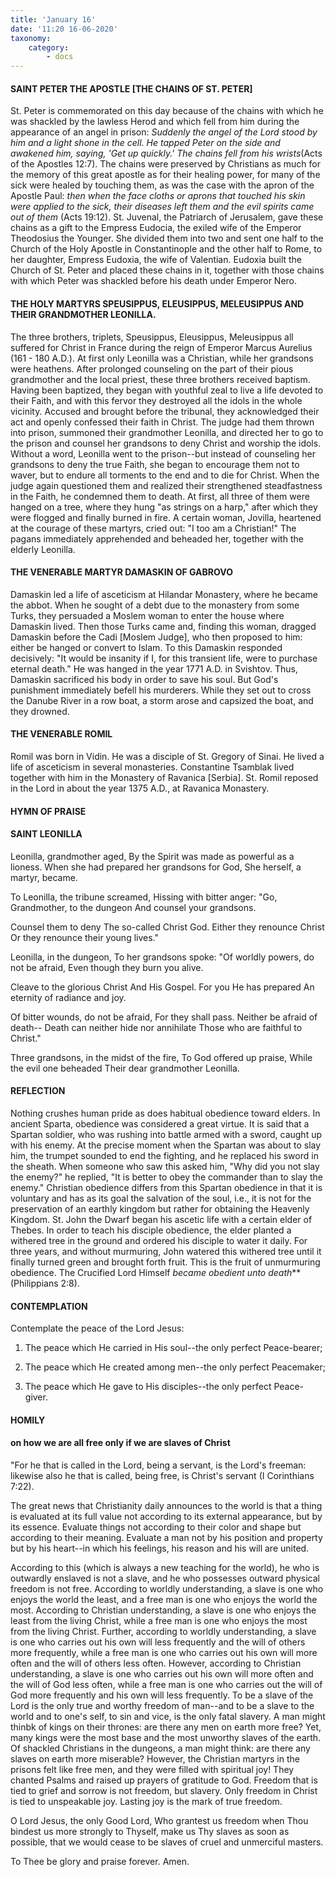 ```yaml
---
title: 'January 16'
date: '11:20 16-06-2020'
taxonomy:
    category:
        - docs
---
```


#### SAINT PETER THE APOSTLE [THE CHAINS OF ST. PETER]

St. Peter is commemorated on this day because of the chains with which he was shackled by the lawless Herod and which fell from him during the appearance of an angel in prison: *Suddenly the angel of the Lord stood by him and a light shone in the cell. He tapped Peter on the side and awakened him, saying, 'Get up quickly.' The chains fell from his wrists*(Acts of the Apostles 12:7). The chains were preserved by Christians as much for the memory of this great apostle as for their healing power, for many of the sick were healed by touching them, as was the case with the apron of the Apostle Paul: *then when the face cloths or aprons that touched his skin were applied to the sick, their diseases left them and the evil spirits came out of them* (Acts 19:12). St. Juvenal, the Patriarch of Jerusalem, gave these chains as a gift to the Empress Eudocia, the exiled wife of the Emperor Theodosius the Younger. She divided them into two and sent one half to the Church of the Holy Apostle in Constantinople and the other half to Rome, to her daughter, Empress Eudoxia, the wife of Valentian. Eudoxia built the Church of St. Peter and placed these chains in it, together with those chains with which Peter was shackled before his death under Emperor Nero.

#### THE HOLY MARTYRS SPEUSIPPUS, ELEUSIPPUS, MELEUSIPPUS AND THEIR GRANDMOTHER LEONILLA.

The three brothers, triplets, Speusippus, Eleusippus, Meleusippus all suffered for Christ in France during the reign of Emperor Marcus Aurelius (161 - 180 A.D.). At first only Leonilla was a Christian, while her grandsons were heathens. After prolonged counseling on the part of their pious grandmother and the local priest, these three brothers received baptism. Having been baptized, they began with youthful zeal to live a life devoted to their Faith, and with this fervor they destroyed all the idols in the whole vicinity. Accused and brought before the tribunal, they acknowledged their act and openly confessed their faith in Christ. The judge had them thrown into prison, summoned their grandmother Leonilla, and directed her to go to the prison and counsel her grandsons to deny Christ and worship the idols. Without a word, Leonilla went to the prison--but instead of counseling her grandsons to deny the true Faith, she began to encourage them not to waver, but to endure all torments to the end and to die for Christ. When the judge again questioned them and realized their strengthened steadfastness in the Faith, he condemned them to death. At first, all three of them were hanged on a tree, where they hung "as strings on a harp," after which they were flogged and finally burned in fire. A certain woman, Jovilla, heartened at the courage of these martyrs, cried out: "I too am a Christian!" The pagans immediately apprehended and beheaded her, together with the elderly Leonilla.

#### THE VENERABLE MARTYR DAMASKIN OF GABROVO

Damaskin led a life of asceticism at Hilandar Monastery, where he became the abbot. When he sought of a debt due to the monastery from some Turks, they persuaded a Moslem woman to enter the house where Damaskin lived. Then those Turks came and, finding this woman, dragged Damaskin before the Cadi [Moslem Judge], who then proposed to him: either be hanged or convert to Islam. To this Damaskin responded decisively: "It would be insanity if I, for this transient life, were to purchase eternal death." He was hanged in the year 1771 A.D. in Svishtov. Thus, Damaskin sacrificed his body in order to save his soul. But God's punishment immediately befell his murderers. While they set out to cross the Danube River in a row boat, a storm arose and capsized the boat, and they drowned.

#### THE VENERABLE ROMIL

Romil was born in Vidin. He was a disciple of St. Gregory of Sinai. He lived a life of asceticism in several monasteries. Constantine Tsamblak lived together with him in the Monastery of Ravanica [Serbia]. St. Romil reposed in the Lord in about the year 1375 A.D., at Ravanica Monastery.



#### HYMN OF PRAISE

#### SAINT LEONILLA

Leonilla, grandmother aged,
By the Spirit was made as powerful as a lioness.
When she had prepared her grandsons for God,
She herself, a martyr, became.

To Leonilla, the tribune screamed,
Hissing with bitter anger:
"Go, Grandmother, to the dungeon
And counsel your grandsons.

Counsel them to deny
The so-called Christ God.
Either they renounce Christ
Or they renounce their young lives."

Leonilla, in the dungeon,
To her grandsons spoke:
"Of worldly powers, do not be afraid,
Even though they burn you alive.

Cleave to the glorious Christ
And His Gospel.
For you He has prepared
An eternity of radiance and joy.

Of bitter wounds, do not be afraid,
For they shall pass. Neither be afraid of death--
Death can neither hide nor annihilate
Those who are faithful to Christ."

Three grandsons, in the midst of the fire,
To God offered up praise,
While the evil one beheaded
Their dear grandmother Leonilla.


#### REFLECTION

Nothing crushes human pride as does habitual obedience toward elders. In ancient Sparta, obedience was considered a great virtue. It is said that a Spartan soldier, who was rushing into battle armed with a sword, caught up with his enemy. At the precise moment when the Spartan was about to slay him, the trumpet sounded to end the fighting, and he replaced his sword in the sheath. When someone who saw this asked him, "Why did you not slay the enemy?" he replied, "It is better to obey the commander than to slay the enemy." Christian obedience differs from this Spartan obedience in that it is voluntary and has as its goal the salvation of the soul, i.e., it is not for the preservation of an earthly kingdom but rather for obtaining the Heavenly Kingdom. St. John the Dwarf began his ascetic life with a certain elder of Thebes. In order to teach his disciple obedience, the elder planted a withered tree in the ground and ordered his disciple to water it daily. For three years, and without murmuring, John watered this withered tree until it finally turned green and brought forth fruit. This is the fruit of unmurmuring obedience. The Crucified Lord Himself *became obedient unto death*** (Philippians 2:8).
#### CONTEMPLATION

Contemplate the peace of the Lord Jesus:

1.  The peace which He carried in His soul--the only perfect Peace-bearer;

1.  The peace which He created among men--the only perfect Peacemaker;

1.  The peace which He gave to His disciples--the only perfect Peace-giver.




#### HOMILY

#### on how we are all free only if we are slaves of Christ

"For he that is called in the Lord, being a servant, is the Lord's freeman: likewise also he that is called, being free, is Christ's servant (I Corinthians 7:22).

The great news that Christianity daily announces to the world is that a thing is evaluated at its full value not according to its external appearance, but by its essence. Evaluate things not according to their color and shape but according to their meaning. Evaluate a man not by his position and property but by his heart--in which his feelings, his reason and his will are united.

According to this (which is always a new teaching for the world), he who is outwardly enslaved is not a slave, and he who possesses outward physical freedom is not free. According to worldly understanding, a slave is one who enjoys the world the least, and a free man is one who enjoys the world the most. According to Christian understanding, a slave is one who enjoys the least from the living Christ, while a free man is one who enjoys the most from the living Christ. Further, according to worldly understanding, a slave is one who carries out his own will less frequently and the will of others more frequently, while a free man is one who carries out his own will more often and the will of others less often. However, according to Christian understanding, a slave is one who carries out his own will more often and the will of God less often, while a free man is one who carries out the will of God more frequently and his own will less frequently. To be a slave of the Lord is the only true and worthy freedom of man--and to be a slave to the world and to one's self, to sin and vice, is the only fatal slavery. A man might thinbk of kings on their thrones: are there any men on earth more free? Yet, many kings were the most base and the most unworthy slaves of the earth. Of shackled Christians in the dungeons, a man might think: are there any slaves on earth more miserable? However, the Christian martyrs in the prisons felt like free men, and they were filled with spiritual joy! They chanted Psalms and raised up prayers of gratitude to God. Freedom that is tied to grief and sorrow is not freedom, but slavery. Only freedom in Christ is tied to unspeakable joy. Lasting joy is the mark of true freedom.

O Lord Jesus, the only Good Lord, Who grantest us freedom when Thou bindest us more strongly to Thyself, make us Thy slaves as soon as possible, that we would cease to be slaves of cruel and unmerciful masters.

To Thee be glory and praise forever. Amen.
